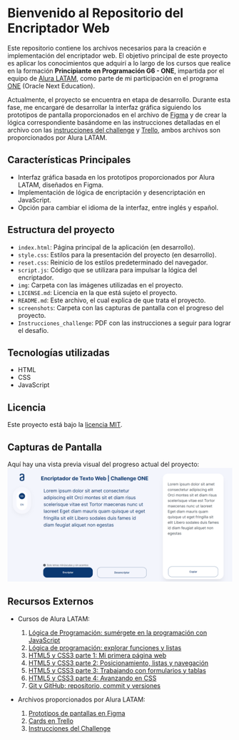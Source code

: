 # Bienvenido al Repositorio del Encriptador Web

Este repositorio contiene los archivos necesarios para la creación e implementación del encriptador web. El objetivo principal de este proyecto es aplicar los conocimientos que adquirí a lo largo de los cursos que realice en la formación <b>Principiante en Programación G6 - ONE</b>, impartida por el equipo de [Alura LATAM](https://www.aluracursos.com), como parte de mi participación en el programa [ONE](https://www.oracle.com/lad/education/oracle-next-education) (Oracle Next Education).

Actualmente, el proyecto se encuentra en etapa de desarrollo. Durante esta fase, me encargaré de desarrollar la interfaz gráfica siguiendo los prototipos de pantalla proporcionados en el archivo de [Figma](https://www.figma.com/file/trP3p5nEh7XUyB3n2bomjP/Alura-Challenge---Desaf%C3%ADo-1---L%C3%B3gica?type=design&node-id=0-1&mode=design&t=CN0oLmGKgNSHYZUe-0) y de crear la lógica correspondiente basándome en las instrucciones detalladas en el archivo con las [instrucciones del challenge](Instrucciones_challenge.pdf) y [Trello](https://trello.com/b/WTdfcewC/encriptador-de-texto-alura-challenges-one), ambos archivos son proporcionados por Alura LATAM.


## Características Principales

- Interfaz gráfica basada en los prototipos proporcionados por Alura LATAM, diseñados en Figma.
- Implementación de lógica de encriptación y desencriptación en JavaScript.
- Opción para cambiar el idioma de la interfaz, entre inglés y español.


## Estructura del proyecto

- `index.html`: Página principal de la aplicación (en desarrollo).
- `style.css`: Estilos para la presentación del proyecto (en desarrollo).
- `reset.css`: Reinicio de los estilos predeterminado del navegador.
-  `script.js`: Código que se utilizara para impulsar la lógica del encriptador.
- `img`: Carpeta con las imágenes utilizadas en el proyecto.
- `LICENSE.md`: Licencia en la que está sujeto el proyecto.
- `README.md`: Este archivo, el cual explica de que trata el proyecto.
- `screenshots`: Carpeta con las capturas de pantalla con el progreso del proyecto.
-  `Instrucciones_challenge`: PDF con las instrucciones a seguir para lograr el desafío.


## Tecnologías utilizadas

- HTML
- CSS
- JavaScript


## Licencia

Este proyecto está bajo la [licencia MIT](LICENSE.md).


## Capturas de Pantalla

Aquí hay una vista previa visual del progreso actual del proyecto:
![Progreso actual en la parte de HTML, CSS y un poco de JavaScript](screenshots/image2.png)


## Recursos Externos

- Cursos de Alura LATAM:
  1. [Lógica de Programación: sumérgete en la programación con JavaScript](https://www.aluracursos.com/curso-online-logica-programacion-sumergete-programacion-javascript)
  2. [Lógica de programación: explorar funciones y listas](https://www.aluracursos.com/curso-online-logica-programacion-explorar-funciones-listas)
  3. [HTML5 y CSS3 parte 1: Mi primera página web](https://www.aluracursos.com/curso-online-html5-css3-primera-pagina-web)
  4. [HTML5 y CSS3 parte 2: Posicionamiento, listas y navegación](https://www.aluracursos.com/curso-online-html5-css3-posicionamiento-listas-navegacion)
  5. [HTML5 y CSS3 parte 3: Trabajando con formularios y tablas](https://www.aluracursos.com/curso-online-html5-css3-formularios-tablas)
  6. [HTML5 y CSS3 parte 4: Avanzando en CSS](https://www.aluracursos.com/curso-online-html5-css3-avanzando-css)
  7. [Git y GitHub: repositorio, commit y versiones](https://www.aluracursos.com/curso-online-git-github-repositorio-commit-versiones)
 
- Archivos proporcionados por Alura LATAM:
  1. [Prototipos de pantallas en Figma](https://www.figma.com/file/trP3p5nEh7XUyB3n2bomjP/Alura-Challenge---Desaf%C3%ADo-1---L%C3%B3gica?type=design&node-id=0-1&mode=design&t=CN0oLmGKgNSHYZUe-0)
  2. [Cards en Trello](https://trello.com/b/WTdfcewC/encriptador-de-texto-alura-challenges-one)
  3. [Instrucciones del Challenge](Instrucciones_challenge.pdf)

